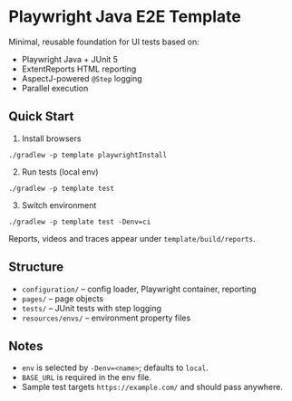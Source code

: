 # Playwright Java E2E Template

Minimal, reusable foundation for UI tests based on:
- Playwright Java + JUnit 5
- ExtentReports HTML reporting
- AspectJ-powered `@Step` logging
- Parallel execution

## Quick Start

1) Install browsers
```
./gradlew -p template playwrightInstall
```

2) Run tests (local env)
```
./gradlew -p template test
```

3) Switch environment
```
./gradlew -p template test -Denv=ci
```

Reports, videos and traces appear under `template/build/reports`.

## Structure

- `configuration/` – config loader, Playwright container, reporting
- `pages/` – page objects
- `tests/` – JUnit tests with step logging
- `resources/envs/` – environment property files

## Notes

- `env` is selected by `-Denv=<name>`; defaults to `local`.
- `BASE_URL` is required in the env file.
- Sample test targets `https://example.com/` and should pass anywhere.

